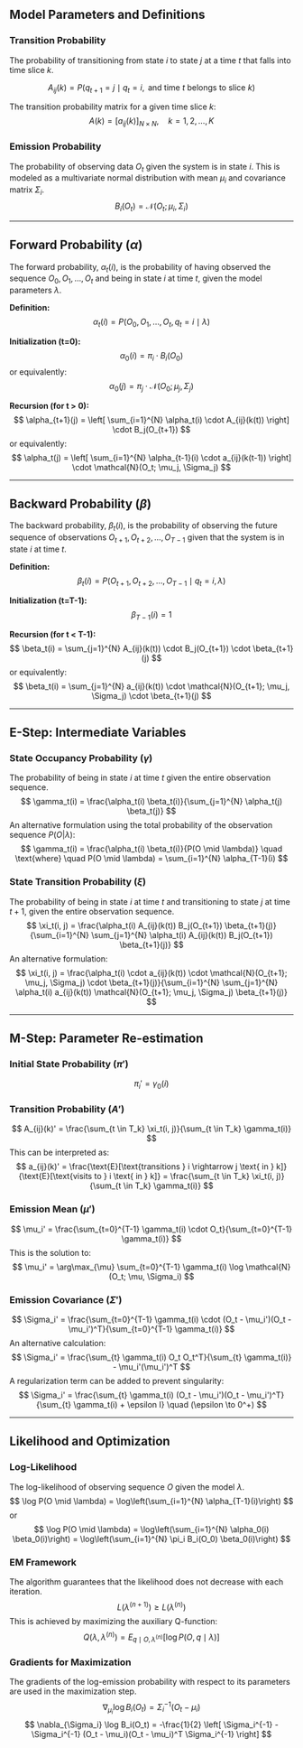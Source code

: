 ## Model Parameters and Definitions

### Transition Probability
The probability of transitioning from state $i$ to state $j$ at a time $t$ that falls into time slice $k$.

$$
A_{ij}(k) = P(q_{t+1} = j \mid q_t = i, \text{ and time } t \text{ belongs to slice } k)
$$

The transition probability matrix for a given time slice $k$:
$$
A(k) = [a_{ij}(k)]_{N \times N}, \quad k = 1, 2, \ldots, K
$$

### Emission Probability
The probability of observing data $O_t$ given the system is in state $i$. This is modeled as a multivariate normal distribution with mean $\mu_i$ and covariance matrix $\Sigma_i$.
$$
B_i(O_t) = \mathcal{N}(O_t; \mu_i, \Sigma_i)
$$

---

## Forward Probability ($\alpha$)

The forward probability, $\alpha_t(i)$, is the probability of having observed the sequence $O_0, O_1, \ldots, O_t$ and being in state $i$ at time $t$, given the model parameters $\lambda$.

**Definition:**
$$
\alpha_t(i) = P(O_0, O_1, \ldots, O_t, q_t = i \mid \lambda)
$$

**Initialization (t=0):**
$$
\alpha_0(i) = \pi_i \cdot B_i(O_0)
$$
or equivalently:
$$
\alpha_0(j) = \pi_j \cdot \mathcal{N}(O_0; \mu_j, \Sigma_j)
$$

**Recursion (for t > 0):**
$$
\alpha_{t+1}(j) = \left[ \sum_{i=1}^{N} \alpha_t(i) \cdot A_{ij}(k(t)) \right] \cdot B_j(O_{t+1})
$$
or equivalently:
$$
\alpha_t(j) = \left[ \sum_{i=1}^{N} \alpha_{t-1}(i) \cdot a_{ij}(k(t-1)) \right] \cdot \mathcal{N}(O_t; \mu_j, \Sigma_j)
$$

---

## Backward Probability ($\beta$)

The backward probability, $\beta_t(i)$, is the probability of observing the future sequence of observations $O_{t+1}, O_{t+2}, \ldots, O_{T-1}$ given that the system is in state $i$ at time $t$.

**Definition:**
$$
\beta_t(i) = P(O_{t+1}, O_{t+2}, \ldots, O_{T-1} \mid q_t = i, \lambda)
$$

**Initialization (t=T-1):**
$$
\beta_{T-1}(i) = 1
$$

**Recursion (for t < T-1):**
$$
\beta_t(i) = \sum_{j=1}^{N} A_{ij}(k(t)) \cdot B_j(O_{t+1}) \cdot \beta_{t+1}(j)
$$
or equivalently:
$$
\beta_t(i) = \sum_{j=1}^{N} a_{ij}(k(t)) \cdot \mathcal{N}(O_{t+1}; \mu_j, \Sigma_j) \cdot \beta_{t+1}(j)
$$

---

## E-Step: Intermediate Variables

### State Occupancy Probability ($\gamma$)
The probability of being in state $i$ at time $t$ given the entire observation sequence.
$$
\gamma_t(i) = \frac{\alpha_t(i) \beta_t(i)}{\sum_{j=1}^{N} \alpha_t(j) \beta_t(j)}
$$
An alternative formulation using the total probability of the observation sequence $P(O|\lambda)$:
$$
\gamma_t(i) = \frac{\alpha_t(i) \beta_t(i)}{P(O \mid \lambda)} \quad \text{where} \quad P(O \mid \lambda) = \sum_{i=1}^{N} \alpha_{T-1}(i)
$$

### State Transition Probability ($\xi$)
The probability of being in state $i$ at time $t$ and transitioning to state $j$ at time $t+1$, given the entire observation sequence.
$$
\xi_t(i, j) = \frac{\alpha_t(i) A_{ij}(k(t)) B_j(O_{t+1}) \beta_{t+1}(j)}{\sum_{i=1}^{N} \sum_{j=1}^{N} \alpha_t(i) A_{ij}(k(t)) B_j(O_{t+1}) \beta_{t+1}(j)}
$$
An alternative formulation:
$$
\xi_t(i, j) = \frac{\alpha_t(i) \cdot a_{ij}(k(t)) \cdot \mathcal{N}(O_{t+1}; \mu_j, \Sigma_j) \cdot \beta_{t+1}(j)}{\sum_{i=1}^{N} \sum_{j=1}^{N} \alpha_t(i) a_{ij}(k(t)) \mathcal{N}(O_{t+1}; \mu_j, \Sigma_j) \beta_{t+1}(j)}
$$

---

## M-Step: Parameter Re-estimation

### Initial State Probability ($\pi'$)
$$
\pi_i' = \gamma_0(i)
$$

### Transition Probability ($A'$)
$$
A_{ij}(k)' = \frac{\sum_{t \in T_k} \xi_t(i, j)}{\sum_{t \in T_k} \gamma_t(i)}
$$
This can be interpreted as:
$$
a_{ij}(k)' = \frac{\text{E}[\text{transitions } i \rightarrow j \text{ in } k]}{\text{E}[\text{visits to } i \text{ in } k]} = \frac{\sum_{t \in T_k} \xi_t(i, j)}{\sum_{t \in T_k} \gamma_t(i)}
$$

### Emission Mean ($\mu'$)
$$
\mu_i' = \frac{\sum_{t=0}^{T-1} \gamma_t(i) \cdot O_t}{\sum_{t=0}^{T-1} \gamma_t(i)}
$$
This is the solution to:
$$
\mu_i' = \arg\max_{\mu} \sum_{t=0}^{T-1} \gamma_t(i) \log \mathcal{N}(O_t; \mu, \Sigma_i)
$$

### Emission Covariance ($\Sigma'$)
$$
\Sigma_i' = \frac{\sum_{t=0}^{T-1} \gamma_t(i) \cdot (O_t - \mu_i')(O_t - \mu_i')^T}{\sum_{t=0}^{T-1} \gamma_t(i)}
$$
An alternative calculation:
$$
\Sigma_i' = \frac{\sum_{t} \gamma_t(i) O_t O_t^T}{\sum_{t} \gamma_t(i)} - \mu_i'(\mu_i')^T
$$
A regularization term can be added to prevent singularity:
$$
\Sigma_i' = \frac{\sum_{t} \gamma_t(i) (O_t - \mu_i')(O_t - \mu_i')^T}{\sum_{t} \gamma_t(i) + \epsilon I} \quad (\epsilon \to 0^+)
$$

---

## Likelihood and Optimization

### Log-Likelihood
The log-likelihood of observing sequence $O$ given the model $\lambda$.
$$
\log P(O \mid \lambda) = \log\left(\sum_{i=1}^{N} \alpha_{T-1}(i)\right)
$$
or
$$
\log P(O \mid \lambda) = \log\left(\sum_{i=1}^{N} \alpha_0(i) \beta_0(i)\right) = \log\left(\sum_{i=1}^{N} \pi_i B_i(O_0) \beta_0(i)\right)
$$

### EM Framework
The algorithm guarantees that the likelihood does not decrease with each iteration.
$$
L(\lambda^{(n+1)}) \geq L(\lambda^{(n)})
$$
This is achieved by maximizing the auxiliary Q-function:
$$
Q(\lambda, \lambda^{(n)}) = E_{q \mid O, \lambda^{(n)}}[\log P(O, q \mid \lambda)]
$$

### Gradients for Maximization
The gradients of the log-emission probability with respect to its parameters are used in the maximization step.
$$
\nabla_{\mu_i} \log B_i(O_t) = \Sigma_i^{-1} (O_t - \mu_i)
$$
$$
\nabla_{\Sigma_i} \log B_i(O_t) = -\frac{1}{2} \left[ \Sigma_i^{-1} - \Sigma_i^{-1} (O_t - \mu_i)(O_t - \mu_i)^T \Sigma_i^{-1} \right]
$$
